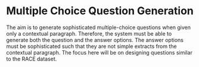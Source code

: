 # Multiple Choice Question Generation

The aim is to generate sophisticated multiple-choice questions when given only a contextual paragraph. Therefore, the system must be able to generate both the question and the answer options. The answer options must be sophisticated such that they are not simple extracts from the contextual paragraph. The focus here will be on designing questions similar to the RACE dataset.
